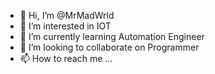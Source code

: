 - 👋 Hi, I’m @MrMadWrld
- 👀 I’m interested in IOT
- 🌱 I’m currently learning Automation Engineer
- 💞️ I’m looking to collaborate on Programmer
- 📫 How to reach me ...

<!---
MrMadWrld/MrMadWrld is a ✨ special ✨ repository because its `README.md` (this file) appears on your GitHub profile.
You can click the Preview link to take a look at your changes.
--->
